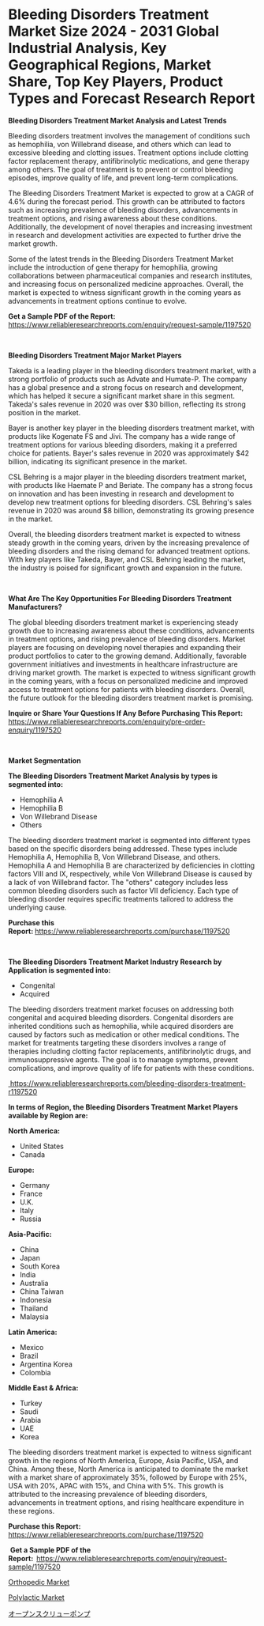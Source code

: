 <p><h1>Bleeding Disorders Treatment Market Size 2024 - 2031 Global Industrial Analysis, Key Geographical Regions, Market Share, Top Key Players, Product Types and Forecast Research Report</h1></p><p><strong>Bleeding Disorders Treatment Market Analysis and Latest Trends</strong></p>
<p><p>Bleeding disorders treatment involves the management of conditions such as hemophilia, von Willebrand disease, and others which can lead to excessive bleeding and clotting issues. Treatment options include clotting factor replacement therapy, antifibrinolytic medications, and gene therapy among others. The goal of treatment is to prevent or control bleeding episodes, improve quality of life, and prevent long-term complications.</p><p>The Bleeding Disorders Treatment Market is expected to grow at a CAGR of 4.6% during the forecast period. This growth can be attributed to factors such as increasing prevalence of bleeding disorders, advancements in treatment options, and rising awareness about these conditions. Additionally, the development of novel therapies and increasing investment in research and development activities are expected to further drive the market growth.</p><p>Some of the latest trends in the Bleeding Disorders Treatment Market include the introduction of gene therapy for hemophilia, growing collaborations between pharmaceutical companies and research institutes, and increasing focus on personalized medicine approaches. Overall, the market is expected to witness significant growth in the coming years as advancements in treatment options continue to evolve.</p></p>
<p><strong>Get a Sample PDF of the Report:&nbsp;</strong> <a href="https://www.reliableresearchreports.com/enquiry/request-sample/1197520">https://www.reliableresearchreports.com/enquiry/request-sample/1197520</a></p>
<p>&nbsp;</p>
<p><strong>Bleeding Disorders Treatment Major Market Players</strong></p>
<p><p>Takeda is a leading player in the bleeding disorders treatment market, with a strong portfolio of products such as Advate and Humate-P. The company has a global presence and a strong focus on research and development, which has helped it secure a significant market share in this segment. Takeda's sales revenue in 2020 was over $30 billion, reflecting its strong position in the market.</p><p>Bayer is another key player in the bleeding disorders treatment market, with products like Kogenate FS and Jivi. The company has a wide range of treatment options for various bleeding disorders, making it a preferred choice for patients. Bayer's sales revenue in 2020 was approximately $42 billion, indicating its significant presence in the market.</p><p>CSL Behring is a major player in the bleeding disorders treatment market, with products like Haemate P and Beriate. The company has a strong focus on innovation and has been investing in research and development to develop new treatment options for bleeding disorders. CSL Behring's sales revenue in 2020 was around $8 billion, demonstrating its growing presence in the market.</p><p>Overall, the bleeding disorders treatment market is expected to witness steady growth in the coming years, driven by the increasing prevalence of bleeding disorders and the rising demand for advanced treatment options. With key players like Takeda, Bayer, and CSL Behring leading the market, the industry is poised for significant growth and expansion in the future.</p></p>
<p>&nbsp;</p>
<p><strong>What Are The Key Opportunities For Bleeding Disorders Treatment Manufacturers?</strong></p>
<p><p>The global bleeding disorders treatment market is experiencing steady growth due to increasing awareness about these conditions, advancements in treatment options, and rising prevalence of bleeding disorders. Market players are focusing on developing novel therapies and expanding their product portfolios to cater to the growing demand. Additionally, favorable government initiatives and investments in healthcare infrastructure are driving market growth. The market is expected to witness significant growth in the coming years, with a focus on personalized medicine and improved access to treatment options for patients with bleeding disorders. Overall, the future outlook for the bleeding disorders treatment market is promising.</p></p>
<p><strong>Inquire or Share Your Questions If Any Before Purchasing This Report:</strong> <a href="https://www.reliableresearchreports.com/enquiry/pre-order-enquiry/1197520">https://www.reliableresearchreports.com/enquiry/pre-order-enquiry/1197520</a></p>
<p>&nbsp;</p>
<p><strong>Market Segmentation</strong></p>
<p><strong>The Bleeding Disorders Treatment Market Analysis by types is segmented into:</strong></p>
<p><ul><li>Hemophilia A</li><li>Hemophilia B</li><li>Von Willebrand Disease</li><li>Others</li></ul></p>
<p><p>The bleeding disorders treatment market is segmented into different types based on the specific disorders being addressed. These types include Hemophilia A, Hemophilia B, Von Willebrand Disease, and others. Hemophilia A and Hemophilia B are characterized by deficiencies in clotting factors VIII and IX, respectively, while Von Willebrand Disease is caused by a lack of von Willebrand factor. The "others" category includes less common bleeding disorders such as factor VII deficiency. Each type of bleeding disorder requires specific treatments tailored to address the underlying cause.</p></p>
<p><strong>Purchase this Report:&nbsp;</strong><a href="https://www.reliableresearchreports.com/purchase/1197520">https://www.reliableresearchreports.com/purchase/1197520</a></p>
<p>&nbsp;</p>
<p><strong>The Bleeding Disorders Treatment Market Industry Research by Application is segmented into:</strong></p>
<p><ul><li>Congenital</li><li>Acquired</li></ul></p>
<p><p>The bleeding disorders treatment market focuses on addressing both congenital and acquired bleeding disorders. Congenital disorders are inherited conditions such as hemophilia, while acquired disorders are caused by factors such as medication or other medical conditions. The market for treatments targeting these disorders involves a range of therapies including clotting factor replacements, antifibrinolytic drugs, and immunosuppressive agents. The goal is to manage symptoms, prevent complications, and improve quality of life for patients with these conditions.</p></p>
<p><a href="https://www.reliableresearchreports.com/bleeding-disorders-treatment-r1197520">&nbsp;https://www.reliableresearchreports.com/bleeding-disorders-treatment-r1197520</a></p>
<p><strong>In terms of Region, the Bleeding Disorders Treatment Market Players available by Region are:</strong></p>
<p>
    <p> <strong> North America: </strong>
        <ul>
            <li>United States</li>
            <li>Canada</li>
        </ul>
        </p> 
    <p> <strong> Europe: </strong>
        <ul>
            <li>Germany</li>
            <li>France</li>
            <li>U.K.</li>
            <li>Italy</li>
            <li>Russia</li>
        </ul>
        </p> 
    <p> <strong> Asia-Pacific: </strong>
        <ul>
            <li>China</li>
            <li>Japan</li>
            <li>South Korea</li>
            <li>India</li>
            <li>Australia</li>
            <li>China Taiwan</li>
            <li>Indonesia</li>
            <li>Thailand</li>
            <li>Malaysia</li>
        </ul>
        </p> 
    <p> <strong> Latin America: </strong>
        <ul>
            <li>Mexico</li>
            <li>Brazil</li>
            <li>Argentina Korea</li>
            <li>Colombia</li>
        </ul>
        </p> 
    <p> <strong> Middle East & Africa: </strong>
        <ul>
            <li>Turkey</li>
            <li>Saudi</li>
            <li>Arabia</li>
            <li>UAE</li>
            <li>Korea</li>
        </ul>
    </p>
    </p>
<p><p>The bleeding disorders treatment market is expected to witness significant growth in the regions of North America, Europe, Asia Pacific, USA, and China. Among these, North America is anticipated to dominate the market with a market share of approximately 35%, followed by Europe with 25%, USA with 20%, APAC with 15%, and China with 5%. This growth is attributed to the increasing prevalence of bleeding disorders, advancements in treatment options, and rising healthcare expenditure in these regions.</p></p>
<p><strong>Purchase this Report: </strong><a href="https://www.reliableresearchreports.com/purchase/1197520">https://www.reliableresearchreports.com/purchase/1197520</a></p>
<p>&nbsp;<strong>Get a Sample PDF of the Report:&nbsp;&nbsp;</strong><a href="https://www.reliableresearchreports.com/enquiry/request-sample/1197520">https://www.reliableresearchreports.com/enquiry/request-sample/1197520</a></p>
<p><strong></strong></p>
<p><p><a href="https://github.com/kosella/Market-Research-Report-List-4/blob/main/orthopedic-market.md">Orthopedic Market</a></p><p><a href="https://github.com/kufem1/Market-Research-Report-List-3/blob/main/polylactic-market.md">Polylactic Market</a></p><p><a href="https://github.com/FredaJerde/Market-Research-Report-List-1/blob/main/6912549178265.md">オープンスクリューポンプ</a></p></p>
